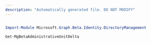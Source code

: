 ```yaml
---
description: "Automatically generated file. DO NOT MODIFY"
---
```


```powershell

Import-Module Microsoft.Graph.Beta.Identity.DirectoryManagement

Get-MgBetaAdministrativeUnitDelta

```